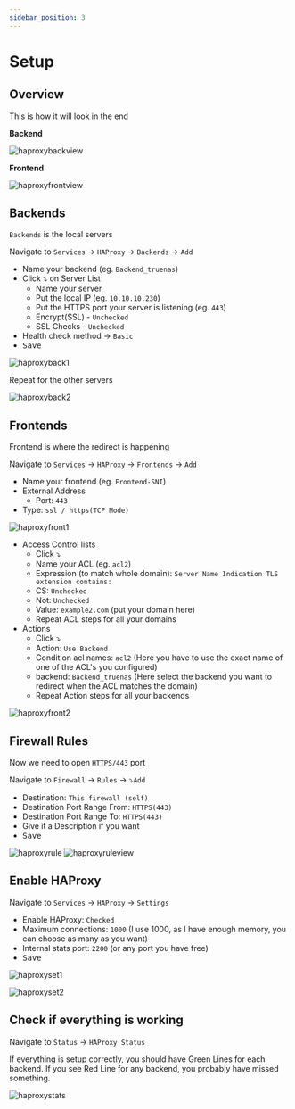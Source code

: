 ```yaml
---
sidebar_position: 3
---
```


# Setup

## Overview
This is how it will look in the end

**Backend**

![haproxybackview](img/haproxybackview.jpg "haproxybackview")

**Frontend**

![haproxyfrontview](img/haproxyfrontview.jpg "haproxyfrontview")

## Backends
`Backends` is the local servers

Navigate to `Services` -> `HAProxy` -> `Backends` -> `Add`

* Name your backend (eg. `Backend_truenas`)
* Click ⤵️ on Server List
  * Name your server
  * Put the local IP (eg. `10.10.10.230`)
  * Put the HTTPS port your server is listening (eg. `443`)
  * Encrypt(SSL) - `Unchecked`
  * SSL Checks - `Unchecked`
* Health check method -> `Basic`
* <kbd>Save</kbd>

![haproxyback1](img/haproxyback1.jpg "haproxyback1")

Repeat for the other servers

![haproxyback2](img/haproxyback2.jpg "haproxyback2")

## Frontends

Frontend is where the redirect is happening

Navigate to `Services` -> `HAProxy` -> `Frontends` -> `Add`

* Name your frontend (eg. `Frontend-SNI`)
* External Address
  * Port: `443`
* Type: `ssl / https(TCP Mode)`

![haproxyfront1](img/haproxyfront1.jpg "haproxyfront1")

* Access Control lists
  * Click ⤵️
  * Name your ACL (eg. `acl2`)
  * Expression (to match whole domain): `Server Name Indication TLS extension contains:`
  * CS: `Unchecked`
  * Not: `Unchecked`
  * Value: `example2.com` (put your domain here)
  * Repeat ACL steps for all your domains
* Actions
  * Click ⤵️
  * Action: `Use Backend`
  * Condition acl names: `acl2` (Here you have to use the exact name of one of the ACL's you configured)
  * backend: `Backend_truenas` (Here select the backend you want to redirect when the ACL matches the domain)
  * Repeat Action steps for all your backends

![haproxyfront2](img/haproxyfront2.jpg "haproxyfront2")

## Firewall Rules

Now we need to open `HTTPS/443` port

Navigate to `Firewall` -> `Rules` -> ⤵️`Add`

* Destination: `This firewall (self)`
* Destination Port Range From: `HTTPS(443)`
* Destination Port Range To: `HTTPS(443)`
* Give it a Description if you want
* <kbd>Save</kbd>

![haproxyrule](img/haproxyrule.jpg "haproxyrule")
![haproxyruleview](img/haproxyruleview.jpg "haproxyruleview")

## Enable HAProxy

Navigate to `Services` -> `HAProxy` -> `Settings`

* Enable HAProxy: `Checked`
* Maximum connections: `1000` (I use 1000, as I have enough memory, you can choose as many as you want)
* Internal stats port: `2200` (or any port you have free)
* <kbd>Save</kbd>

![haproxyset1](img/haproxyset1.jpg "haproxyset1")

![haproxyset2](img/haproxyset2.jpg "haproxyset2")

## Check if everything is working

Navigate to `Status` -> `HAProxy Status`

If everything is setup correctly, you should have Green Lines for each backend.
If you see Red Line for any backend, you probably have missed something.

![haproxystats](img/haproxystats.jpg "haproxystats")
